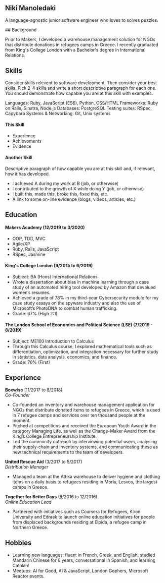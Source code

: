 ## Niki Manoledaki

A language-agnostic junior software engineer who loves to solves puzzles.

## Background 

Prior to Makers, I developed a warehouse management solution for NGOs that distribute donations in refugees camps in Greece. I recently graduated from King's College London with a Bachelor's degree in International Relations.

## Skills

Consider skills relevent to software development. Then consider your best skills. Pick 2-4 skills and write a short descriptive paragraph for each one. You should demonstrate how capable you are at this skill with examples.

Languages: Ruby, JavaScript (ES6), Python, CSS/HTML Frameworks: Ruby on Rails, Sinatra, Node.js Databases: PostgreSQL
Testing suites: RSpec, Capybara
Systems & Networking: Git, Unix systems

#### This Skill

- Experience
- Achievements
- Evidence

#### Another Skill

Descriptive paragraph of how capable you are at this skill and, if relevant, how it has developed.

- I achieved A during my work at B (job, or otherwise)
- I contributed to the growth of X while doing Y (job, or otherwise)
- I built this, made this, broke this, fixed this, etc.
- A link to some on-line evidence (blogs, videos, articles, etc.)

## Education

#### Makers Academy (12/2019 to 3/2020)

- OOP, TDD, MVC
- Agile/XP
- Ruby, Rails, JavaScript
- RSpec, Jasmine

#### King's College London (9/2015 to 6/2019)
- Subject: BA (Hons) International Relations
- Wrote a dissertation about bias in machine learning through a case study of an automated hiring tool developed by Amazon that devalued women’s resumes.
- Achieved a grade of 78% in my third-year Cybersecurity module for my case study essays on the spyware industry and also the use of Microsoft’s PhotoDNA to combat human trafficking.
- Grade: 67% (High 2:1)

#### The London School of Economics and Political Science (LSE) (7/2019 - 8/2019)
- Subject: ME100 Introduction to Calculus
- Through this Calculus course, I explored mathematical tools such as differentiation, optimization, and integration necessary for further study in statistics, data analysis, economics, and finance.
- Grade: 70% (First)

## Experience

**Boxwise** (11/2017 to 8/2018)    
*Co-Founder*  
- Co-founded an inventory and warehouse management application for NGOs that distribute donated items to refugees in Greece, which is used in 7 refugee camps and services over ten thousand people at the moment.
- Pitched at competitions and received the European Youth Award in the category Managing Life, as well as the Change-Maker Award from the King’s College Entrepreneurship Institute.
- Led the community outreach by interviewing potential users, analysing their supply-chain and inventory systems, and communicating these as new technical requirements to the team of developers.

**United Rescue Aid** (3/2017 to 5/2017)   
*Distribution Manager*  
- Managed a team at the Attika warehouse to deliver hygiene and clothing items on a daily basis to refugees residing in Moria, Lesvos, the largest camps in Greece.

**Together for Better Days** (8/2016 to 12/2016)   
*Online Education Lead*  
- Partnered with initiatives such as Coursera for Refugees, Kiron University and Edraak to launch online education initiatives for people from displaced backgrounds residing at Elpida, a refugee camp in Northern Greece.

## Hobbies
- Learning new languages: fluent in French, Greek, and English, studied Mandarin Chinese for 6 years, conversational in Spanish, and learning Catalan!
- Meetups: AI for Good, AI & JavaScript, London Gophers, Microsoft Reactor events.